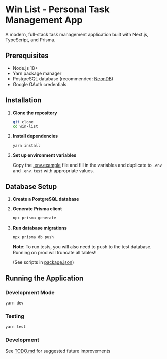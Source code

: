 # Win List - Personal Task Management App

A modern, full-stack task management application built with Next.js, TypeScript, and Prisma.

## Prerequisites

-   Node.js 18+
-   Yarn package manager
-   PostgreSQL database (recommended: [NeonDB](https://neon.com/))
-   Google OAuth credentials

## Installation

1. **Clone the repository**

    ```bash
    git clone
    cd win-list
    ```

2. **Install dependencies**

    ```bash
    yarn install
    ```

3. **Set up environment variables**

    Copy the [.env.example](.env.example) file and fill in the variables and duplicate to `.env` and `.env.test` with appropriate values.

## Database Setup

1. **Create a PostgreSQL database**

2. **Generate Prisma client**

    ```bash
    npx prisma generate
    ```

3. **Run database migrations**

    ```bash
    npx prisma db push
    ```

    **Note**: To run tests, you will also need to push to the test database. Running on prod will truncate all tables!!

    (See scripts in [package.json](package.json))

## Running the Application

### Development Mode

```bash
yarn dev
```

### Testing

```bash
yarn test
```

### Development

See [TODO.md](TODO.md) for suggested future improvements
